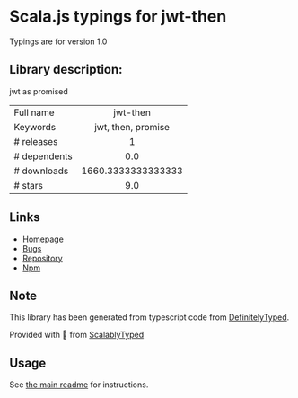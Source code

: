 
# Scala.js typings for jwt-then

Typings are for version 1.0

## Library description:
jwt as promised

|                    |                 |
| ------------------ | :-------------: |
| Full name          | jwt-then |
| Keywords           | jwt, then, promise |
| # releases         | 1 |
| # dependents       | 0.0 |
| # downloads        | 1660.3333333333333 |
| # stars            | 9.0 |

## Links
- [Homepage](https://github.com/fl0w/jwt-then#readme)
- [Bugs](https://github.com/fl0w/jwt-then/issues)
- [Repository](https://github.com/fl0w/jwt-then)
- [Npm](https://www.npmjs.com/package/jwt-then)
    


## Note
This library has been generated from typescript code from [DefinitelyTyped](https://definitelytyped.org).

Provided with :purple_heart: from [ScalablyTyped](https://github.com/oyvindberg/ScalablyTyped)

## Usage
See [the main readme](../../readme.md) for instructions.


